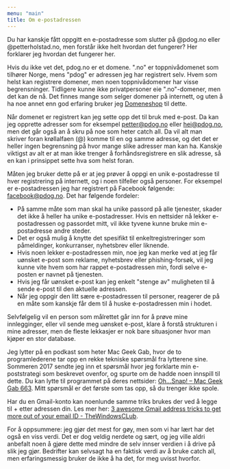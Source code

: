 ```yaml
---
menu: "main"
title: Om e-postadressen
---
```


Du har kanskje fått oppgitt en e-postadresse som slutter på @pdog.no eller
@petterholstad.no, men forstår ikke helt hvordan det fungerer? Her forklarer
jeg hvordan det fungerer her.

Hvis du ikke vet det, pdog.no er et domene. ".no" er toppnivådomenet som
tilhører Norge, mens "pdog" er adressen jeg har registrert selv. Hvem som
helst kan registrere domener, men noen toppnivådomener har visse
begrensninger. Tidligere kunne ikke privatpersoner eie ".no"-domener, men det
kan de nå. Det finnes mange som selger domener på internett, og uten å ha noe
annet enn god erfaring bruker jeg [Domeneshop](https://domene.shop) til
dette.

Når domenet er registrert kan jeg sette opp det til bruk med e-post. Da kan
jeg opprette adresser som for eksempel petter@pdog.no eller hei@pdog.no, men
det går også an å skru på noe som heter catch all. Da vil alt man skriver
foran krøllalfaen (@) komme til en og samme adresse, og det det er heller
ingen begrensning på hvor mange slike adresser man kan ha. Kanskje viktigst
av alt er at man ikke trenger å forhåndsregistrere en slik adresse, så en kan
i prinsippet sette hva som helst foran.

Måten jeg bruker dette på er at jeg prøver å oppgi en unik e-postadresse til
hver registrering på internett, og i noen tilfeller også personer. For
eksempel er e-postadressen jeg har registrert på Facebook følgende:
facebook@pdog.no. Det har følgende fordeler:

- På samme måte som man skal ha unike passord på alle tjenester, skader det
  ikke å heller ha unike e-postadresser. Hvis en nettsider nå lekker
  e-postadressen og passordet mitt, vil ikke tyvene kunne bruke min
  e-postadresse andre steder.
- Det er også mulig å knytte det spesifikt til enkeltregistreringer som
  påmeldinger, konkurranser, nyhetsbrev eller liknende.
- Hvis noen lekker e-postadressen min, noe jeg kan merke ved at jeg får
  uønsket e-post som reklame, nyhetsbrev eller phishing-forsøk, vil jeg kunne
  vite hvem som har rappet e-postadressen min, fordi selve e-posten er navnet
  på tjenesten.
- Hvis jeg får uønsket e-post kan jeg enkelt "stenge av" muligheten til å
  sende e-post til den aktuelle adressen.
- Når jeg oppgir den litt sære e-postadressen til personer, reagerer de på en
  måte som kanskje får dem til å huske e-postadressen min i hodet.

Selvfølgelig vil en person som målrettet går inn for å prøve mine
innlegginger, eller vil sende meg uønsket e-post, klare å forstå strukturen i
mine adresser, men de fleste lekkasjer er nok bare situasjoner hvor man
kjøper en stor database.

Jeg lytter på en podkast som heter Mac Geek Gab, hvor de to programlederene
tar opp en rekke tekniske spørsmål fra lytterene sine. Sommeren 2017 sendte
jeg inn et spørsmål hvor jeg forklarte min e-poststrategi som beskrevet
ovenfor, og spurte om de hadde noen innspill til dette. Du kan lytte til
programmet på deres nettsider: [Oh…Snap! – Mac Geek Gab
663](https://www.macobserver.com/podcasts/macgeekgab-663/). Mitt spørsmål er
det første som tas opp, så du trenger ikke spole.

Har du en Gmail-konto kan noenlunde samme triks brukes der ved å legge til +
etter adressen din. Les mer her: [3 awesome Gmail address tricks to get more
out of your email ID -
TheWindowsCLub](https://www.thewindowsclub.com/gmail-address-tricks).

For å oppsummere: jeg gjør det mest for gøy, men som vi har lært har det også
en viss verdi. Det er dog veldig nerdete og sært, og jeg ville aldri anbefalt
noen å gjøre dette med mindre de selv innser verdien i å drive på slik jeg
gjør. Bedrifter kan selvsagt ha en faktisk verdi av å bruke catch all, men
erfaringsmessig bruker de ikke å ha det, for meg uvisst hvorfor.
